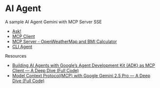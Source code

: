 # AI Agent

A sample AI Agent Gemini with MCP Server SSE

 * [Ask!](/ask/)
 * [MCP Client](/mcp_client/)
 * [MCP Server - OpenWeatherMap and BMI Calculator](/mcp_server/)
 * [CLI Agent](/mcp_host/)

Resources

 * [Building AI Agents with Google’s Agent Development Kit (ADK) as MCP Client — A Deep Dive (Full Code)](https://medium.com/google-cloud/building-ai-agents-with-googles-agent-development-kit-adk-as-mcp-client-a-deep-dive-full-54d683713afe) 
 * [Model Context Protocol(MCP) with Google Gemini 2.5 Pro — A Deep Dive (Full Code)](https://medium.com/google-cloud/model-context-protocol-mcp-with-google-gemini-llm-a-deep-dive-full-code-ea16e3fac9a3)